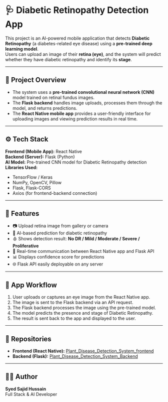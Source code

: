 # 🩺 Diabetic Retinopathy Detection App

This project is an AI-powered mobile application that detects **Diabetic Retinopathy** (a diabetes-related eye disease) using a **pre-trained deep learning model**.  
Users can upload an image of their **retina (eye)**, and the system will predict whether they have diabetic retinopathy and identify its **stage**.  

---

## 🧠 Project Overview

- The system uses a **pre-trained convolutional neural network (CNN)** model trained on retinal fundus images.  
- The **Flask backend** handles image uploads, processes them through the model, and returns predictions.  
- The **React Native mobile app** provides a user-friendly interface for uploading images and viewing prediction results in real time.  

---

## ⚙️ Tech Stack

**Frontend (Mobile App):** React Native  
**Backend (Server):** Flask (Python)  
**AI Model:** Pre-trained CNN model for Diabetic Retinopathy detection  
**Libraries Used:**  
- TensorFlow / Keras  
- NumPy, OpenCV, Pillow  
- Flask, Flask-CORS  
- Axios (for frontend-backend connection)  

---

## 🚀 Features

- 📷 Upload retina image from gallery or camera  
- 🤖 AI-based prediction for diabetic retinopathy  
- 🩸 Shows detection result: **No DR / Mild / Moderate / Severe / Proliferative**  
- 🔁 Real-time communication between React Native app and Flask API  
- 📊 Displays confidence score for predictions  
- 🌐 Flask API easily deployable on any server  

---

## 📱 App Workflow

1. User uploads or captures an eye image from the React Native app.  
2. The image is sent to the Flask backend via an API request.  
3. The Flask backend processes the image using the pre-trained model.  
4. The model predicts the presence and stage of Diabetic Retinopathy.  
5. The result is sent back to the app and displayed to the user.  

---

## 🔗 Repositories

- **Frontend (React Native):** [Plant_Disease_Detection_System_frontend](https://github.com/sajid384/Plant_Disease_Detection_System_frontend)  
- **Backend (Flask):** [Plant_Disease_Detection_System_Backend](https://github.com/sajid384/Plant_Disease_Detection_System_Backend)  

---

## 👨‍💻 Author

**Syed Sajid Hussain**  
Full Stack & AI Developer  
